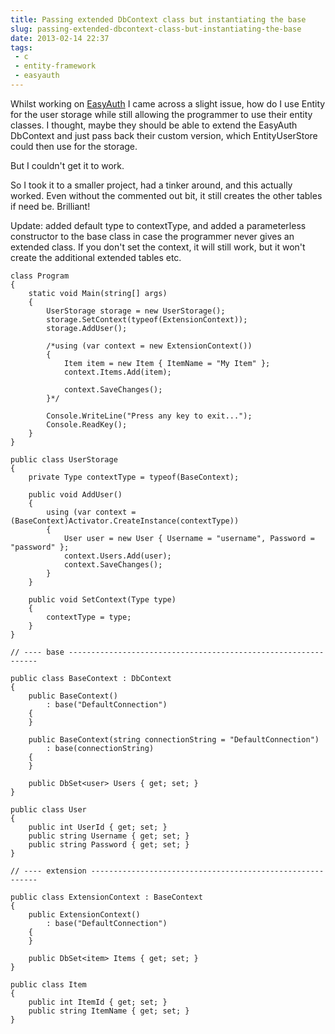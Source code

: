 ---title: Passing extended DbContext class but instantiating the baseslug: passing-extended-dbcontext-class-but-instantiating-the-basedate: 2013-02-14 22:37tags:  - c - entity-framework - easyauth---Whilst working on [EasyAuth](http://github.com/Imdsm/EasyAuth/) I came across a slight issue, how do I use Entity for the user storage while still allowing the programmer to use their entity classes. I thought, maybe they should be able to extend the EasyAuth DbContext and just pass back their custom version, which EntityUserStore could then use for the storage.

But I couldn't get it to work.

So I took it to a smaller project, had a tinker around, and this actually worked. Even without the commented out bit, it still creates the other tables if need be. Brilliant!

Update: added default type to contextType, and added a parameterless constructor to the base class in case the programmer never gives an extended class. If you don't set the context, it will still work, but it won't create the additional extended tables etc.

    class Program
    {
        static void Main(string[] args)
        {
            UserStorage storage = new UserStorage();
            storage.SetContext(typeof(ExtensionContext));
            storage.AddUser();
     
            /*using (var context = new ExtensionContext())
            {
                Item item = new Item { ItemName = "My Item" };
                context.Items.Add(item);
     
                context.SaveChanges();
            }*/
     
            Console.WriteLine("Press any key to exit...");
            Console.ReadKey();
        }
    }
     
    public class UserStorage
    {
        private Type contextType = typeof(BaseContext);
     
        public void AddUser()
        {
            using (var context = (BaseContext)Activator.CreateInstance(contextType))
            {
                User user = new User { Username = "username", Password = "password" };
                context.Users.Add(user);
                context.SaveChanges();
            }
        }
     
        public void SetContext(Type type)
        {
            contextType = type;
        }
    }
     
    // ---- base ---------------------------------------------------------------
     
    public class BaseContext : DbContext
    {
        public BaseContext()
            : base("DefaultConnection")
        {
        }
     
        public BaseContext(string connectionString = "DefaultConnection")
            : base(connectionString)
        {
        }
     
        public DbSet<user> Users { get; set; }
    }
     
    public class User
    {
        public int UserId { get; set; }
        public string Username { get; set; }
        public string Password { get; set; }
    }
     
    // ---- extension ----------------------------------------------------------
     
    public class ExtensionContext : BaseContext
    {
        public ExtensionContext()
            : base("DefaultConnection")
        {
        }
     
        public DbSet<item> Items { get; set; }
    }
     
    public class Item
    {
        public int ItemId { get; set; }
        public string ItemName { get; set; }        
    }